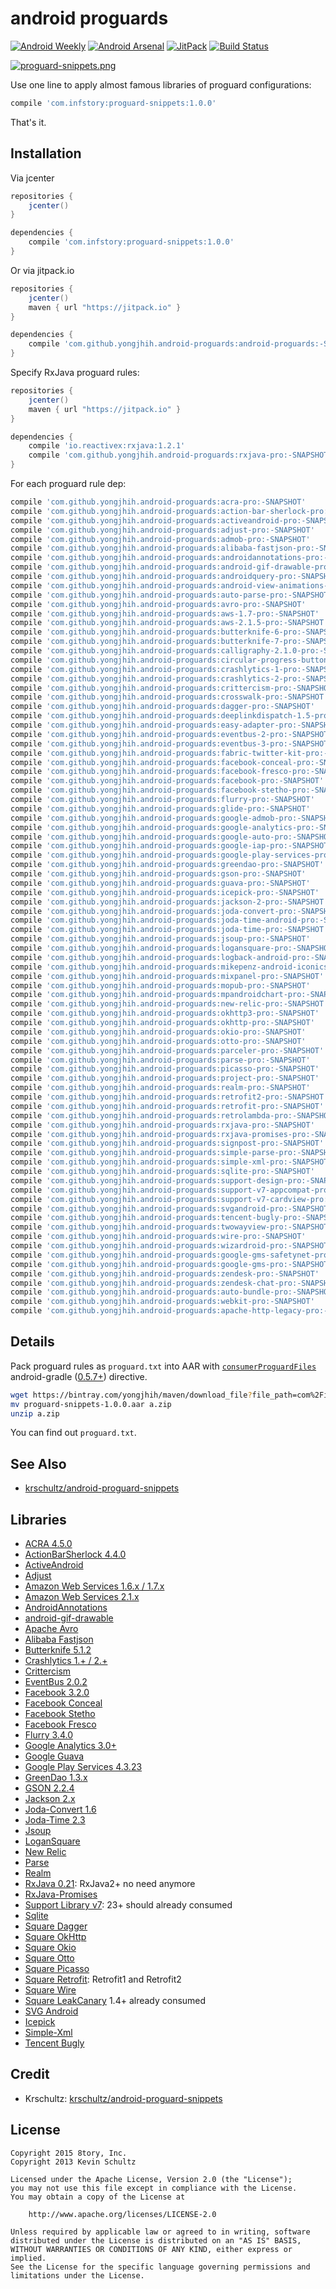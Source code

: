 # android proguards

[![Android Weekly](https://img.shields.io/badge/Android%20Weekly-%23230-blue.svg)](http://androidweekly.net/issues/issue-230)
[![Android Arsenal](https://img.shields.io/badge/Android%20Arsenal-android--proguards-brightgreen.svg?style=flat)](http://android-arsenal.com/details/1/4600)
[![JitPack](https://img.shields.io/github/tag/yongjhih/android-proguards.svg?label=JitPack)](https://jitpack.io/#yongjhih/android-proguards)
[![Build Status](https://travis-ci.org/yongjhih/android-proguards.svg)](https://travis-ci.org/yongjhih/android-proguards)

[![proguard-snippets.png](art/proguard-snippets.png)](art/proguard-snippets.png)

Use one line to apply almost famous libraries of proguard configurations:

```gradle
compile 'com.infstory:proguard-snippets:1.0.0'
```

That's it.

## Installation

Via jcenter

```gradle
repositories {
    jcenter()
}

dependencies {
    compile 'com.infstory:proguard-snippets:1.0.0'
}
```

Or via jitpack.io

```gradle
repositories {
    jcenter()
    maven { url "https://jitpack.io" }
}

dependencies {
    compile 'com.github.yongjhih.android-proguards:android-proguards:-SNAPSHOT'
}
```

Specify RxJava proguard rules:

```gradle
repositories {
    jcenter()
    maven { url "https://jitpack.io" }
}

dependencies {
    compile 'io.reactivex:rxjava:1.2.1'
    compile 'com.github.yongjhih.android-proguards:rxjava-pro:-SNAPSHOT'
}
```

For each proguard rule dep:

```gradle
compile 'com.github.yongjhih.android-proguards:acra-pro:-SNAPSHOT'
compile 'com.github.yongjhih.android-proguards:action-bar-sherlock-pro:-SNAPSHOT'
compile 'com.github.yongjhih.android-proguards:activeandroid-pro:-SNAPSHOT'
compile 'com.github.yongjhih.android-proguards:adjust-pro:-SNAPSHOT'
compile 'com.github.yongjhih.android-proguards:admob-pro:-SNAPSHOT'
compile 'com.github.yongjhih.android-proguards:alibaba-fastjson-pro:-SNAPSHOT'
compile 'com.github.yongjhih.android-proguards:androidannotations-pro:-SNAPSHOT'
compile 'com.github.yongjhih.android-proguards:android-gif-drawable-pro:-SNAPSHOT'
compile 'com.github.yongjhih.android-proguards:androidquery-pro:-SNAPSHOT'
compile 'com.github.yongjhih.android-proguards:android-view-animations-pro:-SNAPSHOT'
compile 'com.github.yongjhih.android-proguards:auto-parse-pro:-SNAPSHOT'
compile 'com.github.yongjhih.android-proguards:avro-pro:-SNAPSHOT'
compile 'com.github.yongjhih.android-proguards:aws-1.7-pro:-SNAPSHOT'
compile 'com.github.yongjhih.android-proguards:aws-2.1.5-pro:-SNAPSHOT'
compile 'com.github.yongjhih.android-proguards:butterknife-6-pro:-SNAPSHOT'
compile 'com.github.yongjhih.android-proguards:butterknife-7-pro:-SNAPSHOT'
compile 'com.github.yongjhih.android-proguards:calligraphy-2.1.0-pro:-SNAPSHOT'
compile 'com.github.yongjhih.android-proguards:circular-progress-button-pro:-SNAPSHOT'
compile 'com.github.yongjhih.android-proguards:crashlytics-1-pro:-SNAPSHOT'
compile 'com.github.yongjhih.android-proguards:crashlytics-2-pro:-SNAPSHOT'
compile 'com.github.yongjhih.android-proguards:crittercism-pro:-SNAPSHOT'
compile 'com.github.yongjhih.android-proguards:crosswalk-pro:-SNAPSHOT'
compile 'com.github.yongjhih.android-proguards:dagger-pro:-SNAPSHOT'
compile 'com.github.yongjhih.android-proguards:deeplinkdispatch-1.5-pro:-SNAPSHOT'
compile 'com.github.yongjhih.android-proguards:easy-adapter-pro:-SNAPSHOT'
compile 'com.github.yongjhih.android-proguards:eventbus-2-pro:-SNAPSHOT'
compile 'com.github.yongjhih.android-proguards:eventbus-3-pro:-SNAPSHOT'
compile 'com.github.yongjhih.android-proguards:fabric-twitter-kit-pro:-SNAPSHOT'
compile 'com.github.yongjhih.android-proguards:facebook-conceal-pro:-SNAPSHOT'
compile 'com.github.yongjhih.android-proguards:facebook-fresco-pro:-SNAPSHOT'
compile 'com.github.yongjhih.android-proguards:facebook-pro:-SNAPSHOT'
compile 'com.github.yongjhih.android-proguards:facebook-stetho-pro:-SNAPSHOT'
compile 'com.github.yongjhih.android-proguards:flurry-pro:-SNAPSHOT'
compile 'com.github.yongjhih.android-proguards:glide-pro:-SNAPSHOT'
compile 'com.github.yongjhih.android-proguards:google-admob-pro:-SNAPSHOT'
compile 'com.github.yongjhih.android-proguards:google-analytics-pro:-SNAPSHOT'
compile 'com.github.yongjhih.android-proguards:google-auto-pro:-SNAPSHOT'
compile 'com.github.yongjhih.android-proguards:google-iap-pro:-SNAPSHOT'
compile 'com.github.yongjhih.android-proguards:google-play-services-pro:-SNAPSHOT'
compile 'com.github.yongjhih.android-proguards:greendao-pro:-SNAPSHOT'
compile 'com.github.yongjhih.android-proguards:gson-pro:-SNAPSHOT'
compile 'com.github.yongjhih.android-proguards:guava-pro:-SNAPSHOT'
compile 'com.github.yongjhih.android-proguards:icepick-pro:-SNAPSHOT'
compile 'com.github.yongjhih.android-proguards:jackson-2-pro:-SNAPSHOT'
compile 'com.github.yongjhih.android-proguards:joda-convert-pro:-SNAPSHOT'
compile 'com.github.yongjhih.android-proguards:joda-time-android-pro:-SNAPSHOT'
compile 'com.github.yongjhih.android-proguards:joda-time-pro:-SNAPSHOT'
compile 'com.github.yongjhih.android-proguards:jsoup-pro:-SNAPSHOT'
compile 'com.github.yongjhih.android-proguards:logansquare-pro:-SNAPSHOT'
compile 'com.github.yongjhih.android-proguards:logback-android-pro:-SNAPSHOT'
compile 'com.github.yongjhih.android-proguards:mikepenz-android-iconics-pro:-SNAPSHOT'
compile 'com.github.yongjhih.android-proguards:mixpanel-pro:-SNAPSHOT'
compile 'com.github.yongjhih.android-proguards:mopub-pro:-SNAPSHOT'
compile 'com.github.yongjhih.android-proguards:mpandroidchart-pro:-SNAPSHOT'
compile 'com.github.yongjhih.android-proguards:new-relic-pro:-SNAPSHOT'
compile 'com.github.yongjhih.android-proguards:okhttp3-pro:-SNAPSHOT'
compile 'com.github.yongjhih.android-proguards:okhttp-pro:-SNAPSHOT'
compile 'com.github.yongjhih.android-proguards:okio-pro:-SNAPSHOT'
compile 'com.github.yongjhih.android-proguards:otto-pro:-SNAPSHOT'
compile 'com.github.yongjhih.android-proguards:parceler-pro:-SNAPSHOT'
compile 'com.github.yongjhih.android-proguards:parse-pro:-SNAPSHOT'
compile 'com.github.yongjhih.android-proguards:picasso-pro:-SNAPSHOT'
compile 'com.github.yongjhih.android-proguards:project-pro:-SNAPSHOT'
compile 'com.github.yongjhih.android-proguards:realm-pro:-SNAPSHOT'
compile 'com.github.yongjhih.android-proguards:retrofit2-pro:-SNAPSHOT'
compile 'com.github.yongjhih.android-proguards:retrofit-pro:-SNAPSHOT'
compile 'com.github.yongjhih.android-proguards:retrolambda-pro:-SNAPSHOT'
compile 'com.github.yongjhih.android-proguards:rxjava-pro:-SNAPSHOT'
compile 'com.github.yongjhih.android-proguards:rxjava-promises-pro:-SNAPSHOT'
compile 'com.github.yongjhih.android-proguards:signpost-pro:-SNAPSHOT'
compile 'com.github.yongjhih.android-proguards:simple-parse-pro:-SNAPSHOT'
compile 'com.github.yongjhih.android-proguards:simple-xml-pro:-SNAPSHOT'
compile 'com.github.yongjhih.android-proguards:sqlite-pro:-SNAPSHOT'
compile 'com.github.yongjhih.android-proguards:support-design-pro:-SNAPSHOT'
compile 'com.github.yongjhih.android-proguards:support-v7-appcompat-pro:-SNAPSHOT'
compile 'com.github.yongjhih.android-proguards:support-v7-cardview-pro:-SNAPSHOT'
compile 'com.github.yongjhih.android-proguards:svgandroid-pro:-SNAPSHOT'
compile 'com.github.yongjhih.android-proguards:tencent-bugly-pro:-SNAPSHOT'
compile 'com.github.yongjhih.android-proguards:twowayview-pro:-SNAPSHOT'
compile 'com.github.yongjhih.android-proguards:wire-pro:-SNAPSHOT'
compile 'com.github.yongjhih.android-proguards:wizardroid-pro:-SNAPSHOT'
compile 'com.github.yongjhih.android-proguards:google-gms-safetynet-pro:-SNAPSHOT'
compile 'com.github.yongjhih.android-proguards:google-gms-pro:-SNAPSHOT'
compile 'com.github.yongjhih.android-proguards:zendesk-pro:-SNAPSHOT'
compile 'com.github.yongjhih.android-proguards:zendesk-chat-pro:-SNAPSHOT'
compile 'com.github.yongjhih.android-proguards:auto-bundle-pro:-SNAPSHOT'
compile 'com.github.yongjhih.android-proguards:webkit-pro:-SNAPSHOT'
compile 'com.github.yongjhih.android-proguards:apache-http-legacy-pro:-SNAPSHOT'
```

## Details

Pack proguard rules as `proguard.txt` into AAR with [`consumerProguardFiles`](https://github.com/yongjhih/android-proguards/blob/master/rxjava-pro/build.gradle#L26) android-gradle ([0.5.7+](http://tools.android.com/tech-docs/new-build-system)) directive.

```sh
wget https://bintray.com/yongjhih/maven/download_file?file_path=com%2Finfstory%2Fproguard-snippets%2F1.0.0%2Fproguard-snippets-1.0.0.aar
mv proguard-snippets-1.0.0.aar a.zip
unzip a.zip
```

You can find out `proguard.txt`.

## See Also

* [krschultz/android-proguard-snippets](https://github.com/krschultz/android-proguard-snippets)

## Libraries

* [ACRA 4.5.0](https://github.com/ACRA/acra)
* [ActionBarSherlock 4.4.0](http://actionbarsherlock.com/)
* [ActiveAndroid](http://www.activeandroid.com/)
* [Adjust](https://github.com/adjust/android_sdk)
* [Amazon Web Services 1.6.x / 1.7.x](https://aws.amazon.com/releasenotes/Android/1855915734308772)
* [Amazon Web Services 2.1.x](https://github.com/aws/aws-sdk-android)
* [AndroidAnnotations](http://androidannotations.org/)
* [android-gif-drawable](https://github.com/koral--/android-gif-drawable)
* [Apache Avro](http://http://avro.apache.org/)
* [Alibaba Fastjson](https://github.com/alibaba/fastjson)
* [Butterknife 5.1.2](http://jakewharton.github.io/butterknife/)
* [Crashlytics 1.+ / 2.+](http://try.crashlytics.com/sdk-android/)
* [Crittercism](http://docs.crittercism.com/android/android.html)
* [EventBus 2.0.2](https://github.com/greenrobot/EventBus)
* [Facebook 3.2.0](https://developers.facebook.com/docs/android/)
* [Facebook Conceal](https://facebook.github.io/conceal/)
* [Facebook Stetho](https://facebook.github.io/stetho/)
* [Facebook Fresco](https://github.com/facebook/fresco)
* [Flurry 3.4.0](http://support.flurry.com/index.php?title=Analytics/Code/ReleaseNotes/Android)
* [Google Analytics 3.0+](https://developers.google.com/analytics/devguides/collection/android/v3/)
* [Google Guava](https://code.google.com/p/guava-libraries/)
* [Google Play Services 4.3.23](http://developer.android.com/google/play-services/setup.html)
* [GreenDao 1.3.x](http://greendao-orm.com/)
* [GSON 2.2.4](https://code.google.com/p/google-gson/)
* [Jackson 2.x](http://wiki.fasterxml.com/JacksonHome)
* [Joda-Convert 1.6](http://www.joda.org/joda-convert/)
* [Joda-Time 2.3](http://www.joda.org/joda-time/)
* [Jsoup](http://jsoup.org/)
* [LoganSquare](https://github.com/bluelinelabs/LoganSquare)
* [New Relic](https://docs.newrelic.com/docs/mobile-monitoring/mobile-sdk-api/new-relic-mobile-sdk-api/working-android-sdk-api)
* [Parse](https://parse.com/products/android)
* [Realm](http://realm.io/news/realm-for-android/)
* [RxJava 0.21](https://github.com/ReactiveX/RxJava/wiki/The-RxJava-Android-Module): RxJava2+ no need anymore
* [RxJava-Promises](https://github.com/darylteo/rxjava-promises)
* [Support Library v7](https://developer.android.com/tools/support-library/features.html#v7-appcompat): 23+ should already consumed
* [Sqlite](http://www.sqlite.org/index.html)
* [Square Dagger](https://github.com/square/dagger)
* [Square OkHttp](http://square.github.io/okhttp/)
* [Square Okio](https://github.com/square/okio)
* [Square Otto](http://square.github.io/otto/)
* [Square Picasso](https://github.com/square/picasso)
* [Square Retrofit](http://square.github.io/retrofit/): Retrofit1 and Retrofit2
* [Square Wire](https://github.com/square/wire)
* [Square LeakCanary](https://github.com/square/leakcanary) 1.4+ already consumed
* [SVG Android](https://github.com/pents90/svg-android)
* [Icepick](https://github.com/frankiesardo/icepick)
* [Simple-Xml](http://simple.sourceforge.net/)
* [Tencent Bugly](http://bugly.qq.com/)

## Credit

* Krschultz: [krschultz/android-proguard-snippets](https://github.com/krschultz/android-proguard-snippets)

## License

```
Copyright 2015 8tory, Inc.
Copyright 2013 Kevin Schultz

Licensed under the Apache License, Version 2.0 (the "License");
you may not use this file except in compliance with the License.
You may obtain a copy of the License at

    http://www.apache.org/licenses/LICENSE-2.0

Unless required by applicable law or agreed to in writing, software
distributed under the License is distributed on an "AS IS" BASIS,
WITHOUT WARRANTIES OR CONDITIONS OF ANY KIND, either express or implied.
See the License for the specific language governing permissions and
limitations under the License.

